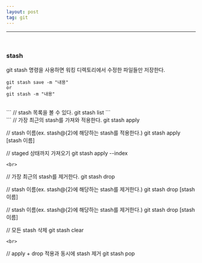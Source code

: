 ```yaml
---
layout: post
tag: git
---
```


---

<br>

### stash

git stash 명령을 사용하면 워킹 디렉토리에서 수정한 파일들만 저장한다.

```
git stash save -m "내용"
or
git stash -m "내용"
```
<br>
```
// stash 목록을 볼 수 있다.
git stash list
```
<br>
```
// 가장 최근의 stash를 가져와 적용한다.
git stash apply

// stash 이름(ex. stash@{2}에 해당하는 stash를 적용한다.)
git stash apply [stash 이름]

// staged 상태까지 가져오기
git stash apply --index
```
<br>
```
// 가장 최근의 stash를 제거한다.
git stash drop

// stash 이름(ex. stash@{2}에 해당하는 stash를 제거한다.)
git stash drop [stash 이름]

// stash 이름(ex. stash@{2}에 해당하는 stash를 제거한다.)
git stash drop [stash 이름]

// 모든 stash 삭제
git stash clear
```
<br>
```
// apply + drop 적용과 동시에 stash 제거
git stash pop
```
